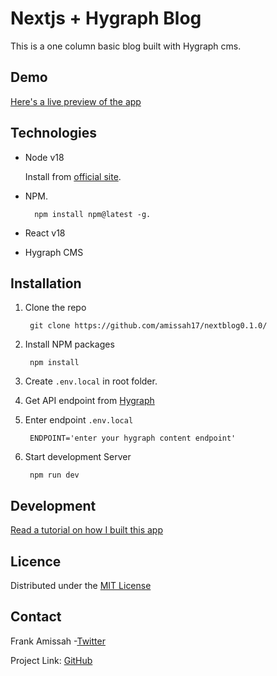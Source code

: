 # Nextjs + Hygraph Blog

This is a one column basic blog built with Hygraph cms.

## Demo

[Here's a live preview of the app](https://nextblogs.vercel.app/)

## Technologies

- Node v18

    Install from [official site](https://nodejs.org/en/download).

- NPM.

        npm install npm@latest -g.

- React v18

- Hygraph CMS

## Installation



1. Clone the repo 

        git clone https://github.com/amissah17/nextblog0.1.0/

2. Install NPM packages 

        npm install

3. Create `.env.local` in root folder.

1. Get API endpoint from [Hygraph](https://hygraph.com/)

5. Enter endpoint `.env.local`

        ENDPOINT='enter your hygraph content endpoint'

6. Start development Server

        npm run dev

## Development

[Read a tutorial on how I built this app](https://dev.to/amissah17/how-to-build-a-nextjs-blog-with-hygraph-and-deploy-to-vercel-in-2023-1ahd)

## Licence

Distributed under the [MIT License](LICENSE)

## Contact

Frank Amissah -[Twitter](https://twitter.com/amotabit8)

Project Link: [GitHub](https://github.com/amissah17/nextblog)